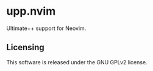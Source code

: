 # upp.nvim

Ultimate++ support for Neovim.

## Licensing

This software is released under the GNU GPLv2 license.

